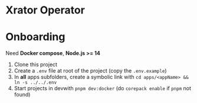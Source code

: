 # Xrator Operator

# Onboarding

Need **Docker compose**, **Node.js >= 14**

1. Clone this project
1. Create a `.env` file at root of the project (copy the `.env.example`)
1. In **all** apps subfolders, create a symbolic link with `cd apps/<appName> && ln -s ../../.env`
1. Start projects in devwith `pnpm dev:docker` (do `corepack enable` if `pnpm` not found)
